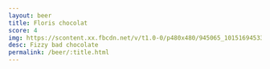 ```yaml
---
layout: beer
title: Floris chocolat
score: 4
img: https://scontent.xx.fbcdn.net/v/t1.0-0/p480x480/945065_10151694533818745_1511619525_n.jpg?oh=71185e0355cabddd0a9c91268a8e38a5&oe=590A7AB7
desc: Fizzy bad chocolate
permalink: /beer/:title.html
---
```

